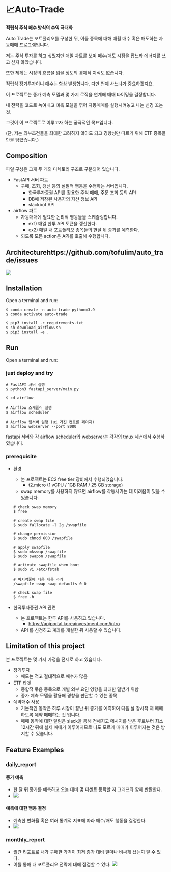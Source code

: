 # 📈Auto-Trade
**적립식 주식 매수 방식의 수익 극대화**

Auto Trade는 포트폴리오를 구성한 뒤, 이들 종목에 대해 매월 매수 혹은 매도하는 자동매매 프로그램입니다.

저는 주식 투자를 하고 싶었지만 매일 차트를 보며 매수/매도 시점을 잡느라 에너지를 쓰고 싶지 않았습니다.

또한 제게는 시장의 흐름을 읽을 정도의 경제적 지식도 없습니다.

적립식 장기투자이니 매수는 항상 발생합니다. 다만 언제 사느냐가 중요하겠지요.

이 프로젝트는 종가 예측 모델과 몇 가지 로직을 연계해 매매 타이밍을 결정합니다.

내 전략을 코드로 녹여내고 예측 모델을 엮어 자동매매를 실행시켜놓고 나는 신경 끄는 것.

그것이 이 프로젝트로 이루고자 하는 궁극적인 목표입니다.

(단, 저는 외부조건들을 최대한 고려하지 않아도 되고 경향성만 따르기 위해 ETF 종목들만을 담았습니다.)

## Composition
파일 구성은 크게 두 개의 디렉토리 구조로 구분되어 있습니다.

- FastAPI 서버 파트
	- 구매, 조회, 갱신 등의 실질적 행동을 수행하는 서버입니다.
	    - 한국투자증권 API를 활용한 주식 매매, 주문 조회 등의 API
	    - DB에 저장된 사용자의 자산 정보 API
	    - slackbot API
- airflow 파트
    - 자동매매에 필요한 논리적 행동들을 스케쥴링합니다.
	    - ex1) 매일 한투 API 토큰을 갱신한다.
	    - ex2) 매일 내 포트폴리오 종목들의 한달 뒤 종가를 예측한다.
	- 되도록 모든 action은 API를 호출해 수행합니다.

## Architecturehttps://github.com/tofulim/auto_trade/issues
![](https://i.imgur.com/0eN6xkN.png)

## Installation
Open a terminal and run:
```
$ conda create -n auto-trade python=3.9
$ conda activate auto-trade

$ pip3 install -r requirements.txt
$ sh download_airflow.sh
$ pip3 install -e .
```
## Run
Open a terminal and run:

### just deploy and try
```
# FastAPI 서버 실행
$ python3 fastapi_server/main.py

$ cd airflow

# Airflow 스케쥴러 실행
$ airflow scheduler

# Airflow 웹서버 실행 (ui 가진 컨트롤 페이지)
$ airflow webserver --port 8080
```

fastapi 서버와 각 airflow scheduler와 webserver는 각각의 tmux 세션에서 수행하였습니다.


### prerequisite
- 환경
    - 본 프로젝트는 EC2 free tier 장비에서 수행되었습니다.
	    - t2.micro (1 vCPU / 1GB RAM / 25 GB storage)
	- swap memory를 사용하지 않으면 airflow를 작동시키는 데 어려움이 있을 수 있습니다.


    ```
    # check swap memory
    $ free

    # create swap file
    $ sudo fallocate -l 2g /swapfile

	# change permission
	$ sudo chmod 600 /swapfile

	# apply swapfile
	$ sudo mkswap /swapfile
	$ sudo swapon /swapfile

	# activate swapfile when boot
	$ sudo vi /etc/fstab

	# 마지막줄에 다음 내용 추가
	/swapfile swap swap defaults 0 0

	# check swap file
	$ free -h
    ```

- 한국투자증권 API 관련
	- 본 프로젝트는 한투 API를 사용하고 있습니다.
		- https://apiportal.koreainvestment.com/intro
	- API 를 신청하고 계좌를 개설한 뒤 사용할 수 있습니다.

## Limitation of this project
본 프로젝트는 몇 가지 가정을 전제로 하고 있습니다.
- 장기투자
	- 매도는 적고 절대적으로 매수가 많음
- ETF 타겟
	- 종합적 묶음 종목으로 개별 외부 요인 영향을 최대한 덜받기 위함
	- 종가 예측 모델을 활용해 경향을 판단할 수 있는 종목
- 예약매수 사용
	- 기본적인 동작은 하루 시장이 끝난 뒤 종가를 예측하여 다음 날 장시작 때 매매하도록 예약 매매하는 것 입니다.
	- 매매 동작에 대한 알림은 slack을 통해 전해지고 메시지를 받은 후로부터 최소 12시간 뒤에 실제 매매가 이루어지므로 나도 모르게 매매가 이루어지는 것은 방지할 수 있습니다.

## Feature Examples
### daily_report
#### 종가 예측
- 한 달 뒤 종가를 예측하고 오늘 대비 몇 퍼센트 등락할 지 그래프와 함께 반환한다.
- ![](https://i.imgur.com/eektW3g.png)

#### 예측에 대한 행동 결정
- 예측한 변화율 혹은 여러 통계적 지표에 따라 매수/매도 행동을 결정한다.
- ![](https://i.imgur.com/kYAxuai.png)

### monthly_report
- 월간 리포트로 내가 구매한 가격이 최저 종가 대비 얼마나 비싸게 샀는지 알 수 있다.
- 이를 통해 내 포트폴리오 전략에 대해 점검할 수 있다.
![](https://i.imgur.com/3yKoqaC.png)
